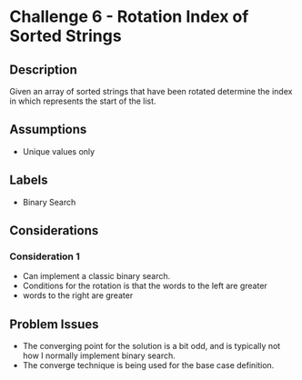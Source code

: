 # Challenge 6 - Rotation Index of Sorted Strings
## Description
>
Given an array of sorted strings that have been rotated determine the index in which represents the start of the list.

## Assumptions
- Unique values only

## Labels
- Binary Search

## Considerations
### Consideration 1
- Can implement a classic binary search.  
- Conditions for the rotation is that the words to the left are greater
- words to the right are greater

## Problem Issues
- The converging point for the solution is a bit odd, and is typically not how I normally implement binary search.
- The converge technique is being used for the base case definition.